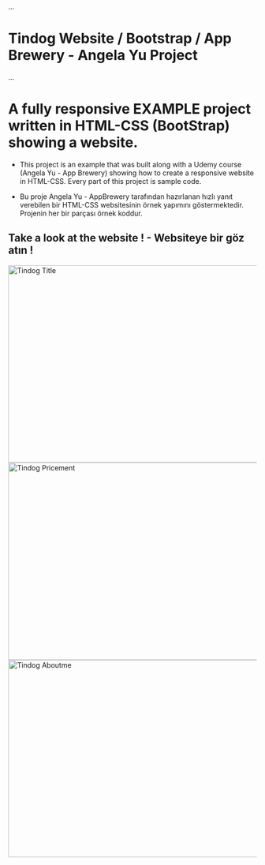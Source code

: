 ...

#  Tindog Website / Bootstrap / App Brewery - Angela Yu Project

...

# A fully responsive EXAMPLE project written in HTML-CSS (BootStrap) showing a website.

* This project is an example that was built along with a Udemy course (Angela Yu - App Brewery) showing how to create a responsive website in HTML-CSS. Every part of this project is sample code.

* Bu proje Angela Yu - AppBrewery tarafından hazırlanan hızlı yanıt verebilen bir HTML-CSS websitesinin örnek yapımını göstermektedir. Projenin her bir parçası örnek koddur.

## Take a look at the website ! - Websiteye bir göz atın !

<img src="tindog1" alt="Tindog Title" height="400px" width="800px">
<img src="tindog2" alt="Tindog Pricement" height="400px" width="800px">
<img src="tindog3" alt="Tindog Aboutme" height="400px" width="800px">
